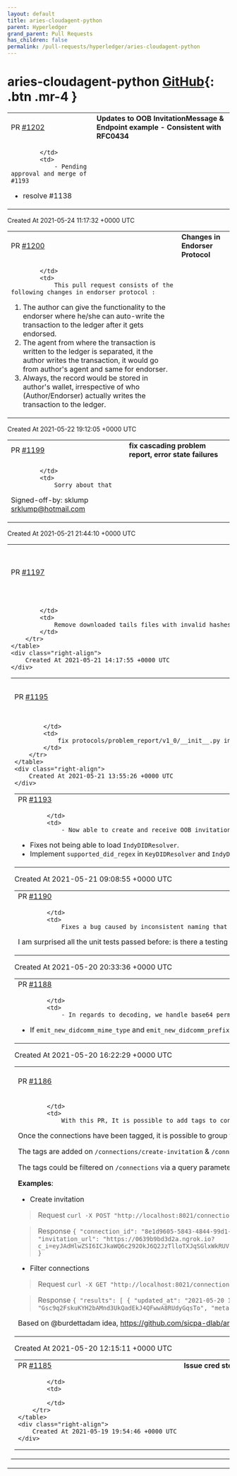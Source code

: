 ```yaml
---
layout: default
title: aries-cloudagent-python
parent: Hyperledger
grand_parent: Pull Requests
has_children: false
permalink: /pull-requests/hyperledger/aries-cloudagent-python
---
```


# aries-cloudagent-python <span class="fs-3 right-align">[GitHub](https://github.com/hyperledger/aries-cloudagent-python){: .btn .mr-4 }</span>


<div>
    <table>
        <tr>
            <td>
                PR <a href="https://github.com/hyperledger/aries-cloudagent-python/pull/1202" class=".btn">#1202</a>
            </td>
            <td>
                <b>
                    Updates to OOB InvitationMessage & Endpoint example - Consistent with RFC0434
                </b>
            </td>
        </tr>
        <tr>
            <td>
                
            </td>
            <td>
                - Pending approval and merge of #1193 
- resolve #1138 
            </td>
        </tr>
    </table>
    <div class="right-align">
        Created At 2021-05-24 11:17:32 +0000 UTC
    </div>
</div>

<div>
    <table>
        <tr>
            <td>
                PR <a href="https://github.com/hyperledger/aries-cloudagent-python/pull/1200" class=".btn">#1200</a>
            </td>
            <td>
                <b>
                    Changes in Endorser Protocol
                </b>
            </td>
        </tr>
        <tr>
            <td>
                
            </td>
            <td>
                This pull request consists of the following changes in endorser protocol : 

1.  The author can give the functionality to the endorser where he/she can auto-write the transaction to the ledger after it gets endorsed.
2. The agent from where the transaction is written to the ledger is separated, it the author writes the transaction, it would go from author's agent and same for endorser.
3. Always, the record would be stored in author's wallet, irrespective of who (Author/Endorser) actually writes the transaction to the ledger.
            </td>
        </tr>
    </table>
    <div class="right-align">
        Created At 2021-05-22 19:12:05 +0000 UTC
    </div>
</div>

<div>
    <table>
        <tr>
            <td>
                PR <a href="https://github.com/hyperledger/aries-cloudagent-python/pull/1199" class=".btn">#1199</a>
            </td>
            <td>
                <b>
                    fix cascading problem report, error state failures
                </b>
            </td>
        </tr>
        <tr>
            <td>
                
            </td>
            <td>
                Sorry about that
Signed-off-by: sklump <srklump@hotmail.com>
            </td>
        </tr>
    </table>
    <div class="right-align">
        Created At 2021-05-21 21:44:10 +0000 UTC
    </div>
</div>

<div>
    <table>
        <tr>
            <td>
                PR <a href="https://github.com/hyperledger/aries-cloudagent-python/pull/1197" class=".btn">#1197</a>
            </td>
            <td>
                <b>
                    Changed retrieve_tails to delete invalid tails files after fetching
                </b>
            </td>
        </tr>
        <tr>
            <td>
                
            </td>
            <td>
                Remove downloaded tails files with invalid hashes. This fixes #1196
            </td>
        </tr>
    </table>
    <div class="right-align">
        Created At 2021-05-21 14:17:55 +0000 UTC
    </div>
</div>

<div>
    <table>
        <tr>
            <td>
                PR <a href="https://github.com/hyperledger/aries-cloudagent-python/pull/1195" class=".btn">#1195</a>
            </td>
            <td>
                <b>
                    Mitigate rich schema thirst
                </b>
            </td>
        </tr>
        <tr>
            <td>
                
            </td>
            <td>
                fix protocols/problem_report/v1_0/__init__.py internal_error() en passant: hadn't been creating compliant RFC 35 ProblemReport objects, resulting in cascading failure
            </td>
        </tr>
    </table>
    <div class="right-align">
        Created At 2021-05-21 13:55:26 +0000 UTC
    </div>
</div>

<div>
    <table>
        <tr>
            <td>
                PR <a href="https://github.com/hyperledger/aries-cloudagent-python/pull/1193" class=".btn">#1193</a>
            </td>
            <td>
                <b>
                    Fix: OOB Invitation against Public DIDs
                </b>
            </td>
        </tr>
        <tr>
            <td>
                
            </td>
            <td>
                - Now able to create and receive OOB invitations against public DIDs.
- Fixes not being able to load `IndyDIDResolver`.
- Implement `supported_did_regex` in `KeyDIDResolver` and `IndyDIDResolver`.
            </td>
        </tr>
    </table>
    <div class="right-align">
        Created At 2021-05-21 09:08:55 +0000 UTC
    </div>
</div>

<div>
    <table>
        <tr>
            <td>
                PR <a href="https://github.com/hyperledger/aries-cloudagent-python/pull/1190" class=".btn">#1190</a>
            </td>
            <td>
                <b>
                    Fix bug with problem report 2.0 handler and message family
                </b>
            </td>
        </tr>
        <tr>
            <td>
                
            </td>
            <td>
                Fixes a bug caused by inconsistent naming that would result in problem reports not being handled correctly by the receiving agent for `issue-credential-2.0`.

I am surprised all the unit tests passed before: is there a testing pattern I should be looking into to add one, or is this something that will/should be caught by the test harness?
            </td>
        </tr>
    </table>
    <div class="right-align">
        Created At 2021-05-20 20:33:36 +0000 UTC
    </div>
</div>

<div>
    <table>
        <tr>
            <td>
                PR <a href="https://github.com/hyperledger/aries-cloudagent-python/pull/1188" class=".btn">#1188</a>
            </td>
            <td>
                <b>
                    AIP-2 base64url consistency
                </b>
            </td>
        </tr>
        <tr>
            <td>
                
            </td>
            <td>
                - In regards to decoding, we handle base64 permissively, passing `urlsafe` as `True`.
- If `emit_new_didcomm_mime_type` and `emit_new_didcomm_prefix` arguments are set, send everything as base64url [updates `data_base64` accordingly] else leave eveything as it is.
closes #1108
            </td>
        </tr>
    </table>
    <div class="right-align">
        Created At 2021-05-20 16:22:29 +0000 UTC
    </div>
</div>

<div>
    <table>
        <tr>
            <td>
                PR <a href="https://github.com/hyperledger/aries-cloudagent-python/pull/1186" class=".btn">#1186</a>
            </td>
            <td>
                <b>
                    Tags on connection metadata
                </b>
            </td>
        </tr>
        <tr>
            <td>
                
            </td>
            <td>
                With this PR, It is possible to add tags to connections. The tags are saved as a metadata key-value on the connections record.
Once the connections have been tagged, it is possible to group them on tags.

The tags are added on `/connections/create-invitation` & `/connections/receive-invitation` via a query parameter called `tags` in the request.  The input is a string, it is possible to add multiple tags if they are separated by commas. 

The tags could be filtered on `/connections` via a query parameter called `tags` in the request. The input is a string, it is possible to filter by multiple tags if they are separated by commas.

**Examples**:

- Create invitation

> Request
`curl -X POST "http://localhost:8021/connections/create-invitation?tags=tag1%2Ctag3" -H "accept: application/json" -H "Content-Type: application/json" -d "{ }"`

> Response
`{
  "connection_id": "8e1d9605-5843-4844-99d1-96141329e006",
  "invitation": {
    "@type": "did:sov:BzCbsNYhMrjHiqZDTUASHg;spec/connections/1.0/invitation",
    "@id": "1b62e664-a8d9-4c97-bb7a-2ba3b5329ebb",
    "recipientKeys": [
      "Gsc9q2FskuKYH2bAMnd3UkQadEkJ4QFwwA8RUdyGqsTo"
    ],
    "label": "faber.agent",
    "serviceEndpoint": "https://0639b9bd3d2a.ngrok.io"
  },
  "invitation_url": "https://0639b9bd3d2a.ngrok.io?c_i=eyJAdHlwZSI6ICJkaWQ6c292OkJ6Q2JzTlloTXJqSGlxWkRUVUFTSGc7c3BlYy9jb25uZWN0aW9ucy8xLjAvaW52aXRhdGlvbiIsICJAaWQiOiAiMWI2MmU2NjQtYThkOS00Yzk3LWJiN2EtMmJhM2I1MzI5ZWJiIiwgInJlY2lwaWVudEtleXMiOiBbIkdzYzlxMkZza3VLWUgyYkFNbmQzVWtRYWRFa0o0UUZ3d0E4UlVkeUdxc1RvIl0sICJsYWJlbCI6ICJmYWJlci5hZ2VudCIsICJzZXJ2aWNlRW5kcG9pbnQiOiAiaHR0cHM6Ly8wNjM5YjliZDNkMmEubmdyb2suaW8ifQ=="
}`

- Filter connections

> Request
`curl -X GET "http://localhost:8021/connections?tags=tag1" -H "accept: application/json"`

> Response
`{
  "results": [
    {
      "updated_at": "2021-05-20 12:06:41.865730Z",
      "created_at": "2021-05-20 12:06:41.865730Z",
      "accept": "manual",
      "rfc23_state": "invitation-sent",
      "their_role": "invitee",
      "routing_state": "none",
      "state": "invitation",
      "invitation_mode": "once",
      "connection_id": "8e1d9605-5843-4844-99d1-96141329e006",
      "invitation_key": "Gsc9q2FskuKYH2bAMnd3UkQadEkJ4QFwwA8RUdyGqsTo",
      "metadata": {
        "tags": [
          "tag1",
          "tag3"
        ]
      }
    }
  ]
}`

Based on @burdettadam idea, https://github.com/sicpa-dlab/aries-cloudagent-python/issues/49.
            </td>
        </tr>
    </table>
    <div class="right-align">
        Created At 2021-05-20 12:15:11 +0000 UTC
    </div>
</div>

<div>
    <table>
        <tr>
            <td>
                PR <a href="https://github.com/hyperledger/aries-cloudagent-python/pull/1185" class=".btn">#1185</a>
            </td>
            <td>
                <b>
                    Issue cred store cred done
                </b>
            </td>
        </tr>
        <tr>
            <td>
                
            </td>
            <td>
                
            </td>
        </tr>
    </table>
    <div class="right-align">
        Created At 2021-05-19 19:54:46 +0000 UTC
    </div>
</div>

